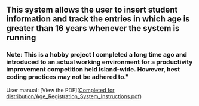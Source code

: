 ## This system allows the user to insert student information and track the entries in which age is greater than 16 years whenever the system is running 

### Note: This is a hobby project I completed a long time ago and introduced to an actual working environment for a productivity improvement competition held island-wide. However, best coding practices may not be adhered to."

User manual: [View the PDF]([Completed for distribution/Age_Registration_System_Instructions.pdf](https://github.com/oshanAmarasuriya/Age-registration-system/blob/main/Completed%20for%20distribution/Age_Registration_System_Instructions.pdf))
